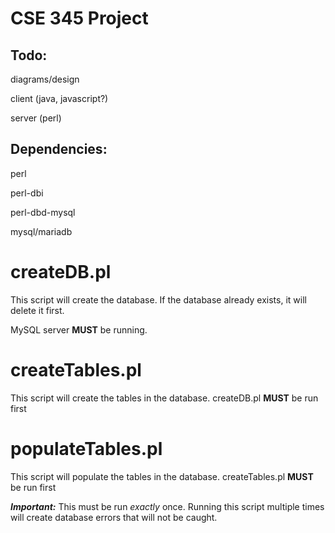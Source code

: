 # CSE 345 Project

## Todo:
diagrams/design

client  (java, javascript?)

server  (perl)

## Dependencies:
perl

perl-dbi

perl-dbd-mysql

mysql/mariadb

# createDB.pl
This script will create the database. If the database already exists, it will 
delete it first.

MySQL server **MUST** be running.

# createTables.pl
This script will create the tables in the database. createDB.pl **MUST** be run
first

# populateTables.pl
This script will populate the tables in the database. createTables.pl **MUST**
be run first

**_Important:_** This must be run _exactly_ once. Running this script multiple
times will create database errors that will not be caught.

